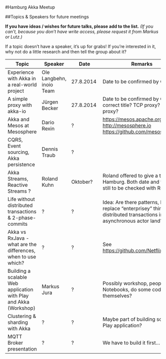 #Hamburg Akka Meetup


##Topics & Speakers for future meetings


__If you have ideas / wishes for future talks, please add to the list.__ _(If you can’t, because you don’t have write access, please request it from Markus or Lutz.)_


If a topic doesn’t have a speaker, it’s up for grabs! If you’re interested in it, why not do a little research and then tell the group about it? 


Topic | Speaker | Date | Remarks
------|---------|------|--------
Experience with Akka in a real-world project| Ole Langbehn, inoio Team | 27.8.2014 |Date to be confirmed by Ole
A simple proxy with akka-io | Jürgen Becker  | 27.8.2014 | Date to be confirmed by Ole, correct title? TCP proxy? HTTP proxy?
Akka and Mesos at Mesosphere | Dario Rexin | ? | https://mesos.apache.org  http://mesosphere.io https://github.com/mesosphere
CQRS, Event sourcing, Akka persistence | Dennis Traub | ? |
Akka Streams, Reactive Streams ? | Roland Kuhn | Oktober? | Roland offered to give a talk in Hamburg. Both date and topic still to be checked with Roland.
Life without distributed transactions & 2-phase-commits | ? | ? | Idea: Are there patterns, how to replace “enterprisey” things like distributed transactions in asynchronous actor land?
Akka vs RxJava - what are the differences, when to use which? | ? | ? | See https://github.com/Netflix/RxJava
Building a scalable Web application with Play and Akka (Workshop) | Markus Jura | ? | Possibly workshop, people bring Notebooks, do some coding themselves?
Clustering & sharding with Akka | ? | ? | Maybe part of building scalable Play application?
MQTT Broker presentation | ? | ? | We have to build it first…

